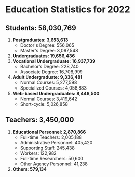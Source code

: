 # Education Statistics for 2022

## Students: 58,030,769

1. **Postgraduates: 3,653,613**
   - Doctor's Degree: 556,065
   - Master's Degree: 3,097,548
2. **Undergraduates: 19,656,436**
3. **Vocational Undergraduate: 16,937,739**
   - Bachelor's Degree: 228,740
   - Associate Degree: 16,708,999
4. **Adult Undergraduate: 9,336,481**
   - Normal Courses: 5,277,598
   - Specialized Courses: 4,058,883
5. **Web-based Undergraduates: 8,446,500**
   - Normal Courses: 3,419,642
   - Short-cycle: 5,026,858

## Teachers: 3,450,000

1. **Educational Personnel: 2,870,866**
   - Full-time Teachers: 2,005,188
   - Administrative Personnel: 405,420
   - Supporting Staff: 245,438
   - Workers: 122,982
   - Full-time Researchers: 50,600
   - Other Agency Personnel: 41,238
2. **Others: 579,134**
